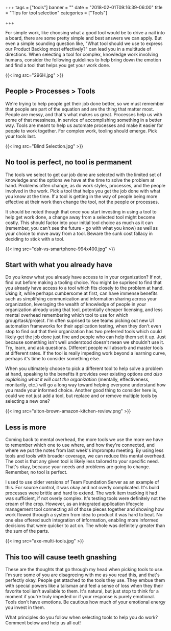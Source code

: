 +++
tags = ["tools"]
banner = ""
date = "2018-02-01T09:16:39-06:00"
title = "Tips for tool selection"
categories = ["Tools"]

+++

For simple work, like choosing what a good tool would be to drive a nail into a board, there are some pretty simple and best answers we can apply.  But even a simple sounding question like, "What tool should we use to express our Product Backlog most effectively?" can lead you in a multitude of directions.  When selecting a tool for complex, knowledge work involving humans, consider the following guidelines to help bring down the emotion and find a tool that helps you get your work done.

{{< img src="296H.jpg" >}}

## People > Processes > Tools

We're trying to help people get their job done better, so we must remember that people are part of the equation and are the thing that matter most.  People are messy, and that's what makes us great.  Processes help us with some of that messiness, in service of accomplishing something in a better way.  Tools are meant to help us automate processes and make it easier for people to work together.  For complex work, tooling should emerge.  Pick your tools last.

{{< img src="Blind Selection.jpg" >}}

## No tool is perfect, no tool is permanent

The tools we select to get our job done are selected with the limited set of knowledge and the options we have at the time to solve the problem at hand.  Problems often change, as do work styles, processes, and the people involved in the work.  Pick a tool that helps you get the job done with what you know at the time.  If a tool is getting in the way of people being more effective at their work then change the tool, not the people or processes.

It should be noted though that once you start investing in using a tool to help get work done, a change away from a selected tool might become costly.  This should factor into your initial tool choice as much as it can (remember, you can't see the future - go with what you know) as well as your choice to move away from a tool.  Beware the sunk cost fallacy in deciding to stick with a tool.

{{< img src="dslr-vs-smartphone-994x400.jpg" >}}

## Start with what you already have

Do you know what you already have access to in your organization?  If not, find out before making a tooling choice.  You might be suprised to find that you already have access to a tool which fits closely to the problem at hand.  Using it, while perhaps cumbersome at first, can have immense benefits such as simplifying communication and information sharing across your organization, leveraging the wealth of knowledge of people in your organization already using that tool, potentially cheaper licensing, and less mental overhead remembering which tool to use for which group/task/project.  I'm often suprised to see teams picking out new UI automation frameworks for their application testing, when they don't even stop to find out that their organization has two preferred tools which could likely get the job done just fine and people who can help them set it up.  Just because something isn't well understood doesn't mean we shouldn't use it.  Try, learn, and ask questions.  Different people will absorb and master tools at different rates.  If the tool is really impeding work beyond a learning curve, perhaps it's time to consider something else.

When you ultimately choose to pick a different tool to help solve a problem at hand, speaking to the benefits it provides over existing options _and also explaining what it will cost the organization_ (mentally, effectiveness, monitarily, etc.) will go a long way toward helping everyone understand how you made your informed choice.  Another good thing to consider here is, could we not just add a tool, but replace and or remove multiple tools by selecting a new one?

{{< img src="alton-brown-amazon-kitchen-review.png" >}}

## Less is more

Coming back to mental overhead, the more tools we use the more we have to remember which one to use where, and how they're connected, and where we put the notes from last week's impromptu meeting.  By using less tools and tools with broader coverage, we can reduce this mental overhead.  The cost is that any given tool is likely less tailored to your specific need.  That's okay, because your needs and problems are going to change.  Remember, no tool is perfect.

I used to use older versions of Team Foundation Server as an example of this.  For source control, it was okay and not overly complicated.  It's build processes were brittle and hard to extend.  The work item tracking it had was sufficient, if not overly complex.  It's testing tools were definitely not the cream of the crop.  However, as an integrated application lifecycle management tool connecting all of those pieces together and showing how work flowed through a system from idea to product it was hard to beat.  No one else offered such integration of information, enabling more informed decisions that were quicker to act on.  The whole was definitely greater than the sum of the parts.

{{< img src="axe-multi-tools.jpg" >}}

## This too will cause teeth gnashing

These are the thoughts that go through my head when picking tools to use.  I'm sure some of you are disagreeing with me as you read this, and that's perfectly okay.  People get attached to the tools they use.  They embue them with special powers like a talisman and feel a sense of loss when they their favorite tool isn't available to them.  It's natural, but just stop to think for a moment if you're truly impeded or if your response is purely emotional.  Tools don't have emotions.  Be cautious how much of your emotional energy you invest in them.

What principles do you follow when selecting tools to help you do work?  Comment below and help us all out!